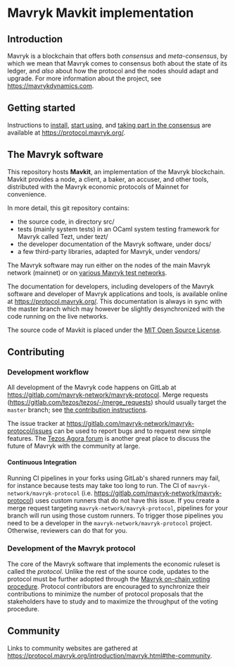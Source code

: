 # Mavryk Mavkit implementation

## Introduction

Mavryk is a blockchain that offers both  _consensus_ and _meta-consensus_, by which we mean that Mavryk comes to consensus both about the state of its ledger, and  _also_ about how the
protocol and the nodes should adapt and upgrade.
For more information about the project, see https://mavrykdynamics.com.

## Getting started

Instructions to
[install](https://protocol.mavryk.org/introduction/howtoget.html), [start
using](https://protocol.mavryk.org/introduction/howtouse.html), and
[taking part in the
consensus](https://protocol.mavryk.org/introduction/howtorun.html) are
available at https://protocol.mavryk.org/.

## The Mavryk software

This repository hosts **Mavkit**, an implementation of the Mavryk blockchain.
Mavkit provides a node, a client, a baker, an accuser, and other tools, distributed with the Mavryk economic protocols of Mainnet for convenience.

In more detail, this git repository contains:
- the source code, in directory src/
- tests (mainly system tests) in an OCaml system testing framework for Mavryk called Tezt, under tezt/
- the developer documentation of the Mavryk software, under docs/
- a few third-party libraries, adapted for Mavryk, under vendors/

The Mavryk software may run either on the nodes of
the main Mavryk network (mainnet) or on [various Mavryk test
networks](https://protocol.mavryk.org/introduction/test_networks.html).

The documentation for developers, including developers of the Mavryk software
and developer of Mavryk applications and tools, is available
online at https://protocol.mavryk.org/. This documentation is always in
sync with the master branch which may however be slightly
desynchronized with the code running on the live networks.

The source code of Mavkit is placed under the [MIT Open Source
License](https://opensource.org/licenses/MIT).

## Contributing

### Development workflow

All development of the Mavryk code happens on
GitLab at https://gitlab.com/mavryk-network/mavryk-protocol. Merge requests
(https://gitlab.com/tezos/tezos/-/merge_requests) should usually
target the `master` branch; see [the contribution
instructions](https://protocol.mavryk.org/developer/contributing.html).

The issue tracker at https://gitlab.com/mavryk-network/mavryk-protocol/issues can be used
to report bugs and to request new simple features. The [Tezos Agora
forum](https://forum.tezosagora.org/) is another great place to
discuss the future of Mavryk with the community at large.

#### Continuous Integration

Running CI pipelines in your forks using GitLab's shared runners
may fail, for instance because tests may take too long to run.
The CI of `mavryk-network/mavryk-protocol` (i.e. https://gitlab.com/mavryk-network/mavryk-protocol)
uses custom runners that do not have this issue.
If you create a merge request targeting `mavryk-network/mavryk-protocol`, pipelines
for your branch will run using those custom runners.
To trigger those pipelines you need to be a developer in the
`mavryk-network/mavryk-protocol` project. Otherwise, reviewers can do that for you.

### Development of the Mavryk protocol

The core of the Mavryk software that implements the economic ruleset is
called the *protocol*. Unlike the rest of the source code, updates to the
protocol must be further adopted through the [Mavryk
on-chain voting
procedure](https://protocol.mavryk.org/whitedoc/voting.html). Protocol
contributors are encouraged to synchronize their contributions to
minimize the number of protocol proposals that the stakeholders have
to study and to maximize the throughput of the voting procedure.

## Community

Links to community websites are gathered at <https://protocol.mavryk.org/introduction/mavryk.html#the-community>.
